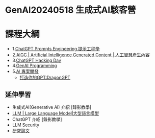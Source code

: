 # GenAI20240518 生成式AI駭客營

# 課程大綱
- 1.[ChatGPT Prompts Engineering 提示工程學](ChatGPT.md)
- 2.[AIGC | Artificial Intelligence Generated Content | 人工智慧產生內容 ](AIGC.md) 
- 3.[ChatGPT Hacking Day](ChatGPT4SEC.md)
- 4.[GenAI Programming](GenAIPrograming.md)
- 5.[AI 專案開發](AI_Project.md)
  - [打造你的GPT:DragonGPT](DragonGPT.md) 

## 延伸學習
- 生成式AI(Generative AI) 介紹 [錄影教學]
- [LLM | Large Language Model|大型語言模型](LLM.md)
- ChatGPT 介紹 [錄影教學]
- [LLM Security](LLM_Sec.md)
- [研究論文](Research.md)

